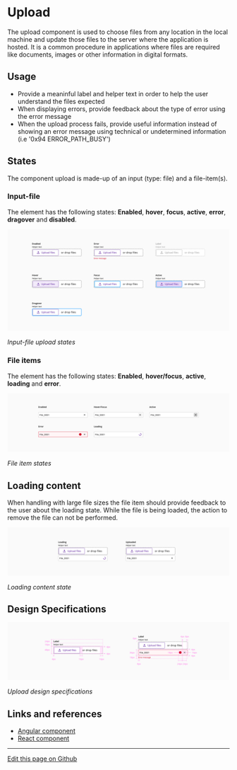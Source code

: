 # Upload

The upload component is used to choose files from any location in the local machine and update those files to the server where the application is hosted. It is a common procedure in applications where files are required like documents, images or other information in digital formats.

## Usage

* Provide a meaninful label and helper text in order to help the user understand the files expected
* When displaying errors, provide feedback about the type of error using the error message
* When the upload process fails, provide useful information instead of showing an error message using technical or undetermined information (i.e '0x94 ERROR_PATH_BUSY')

## States

The component upload is made-up of an input (type: file) and a file-item(s).

### Input-file

The element has the following states: **Enabled**, **hover**, **focus**, **active**, **error**, **dragover** and **disabled**.

![Input-file upload states](images/upload_states_input.png)

_Input-file upload states_

### File items

The element has the following states: **Enabled**, **hover/focus**, **active**, **loading** and **error**.

![File item states](images/upload_states_file.png)

_File item states_

## Loading content

When handling with large file sizes the file item should provide feedback to the user about the loading state. While the file is being loaded, the action to remove the file can not be performed.

![Loading content example](images/upload_loading.png)

_Loading content state_

## Design Specifications

![Upload design specifications](images/upload_specs.png)

_Upload design specifications_




## Links and references

* [Angular component]()
* [React component]()

____________________________________________________________

[Edit this page on Github](https://github.com/dxc-technology/halstack-style-guide/blob/master/guidelines/components/upload/README.md)
